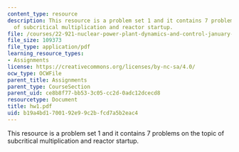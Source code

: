 ```yaml
---
content_type: resource
description: This resource is a problem set 1 and it contains 7 problems on the topic
  of subcritical multiplication and reactor startup.
file: /courses/22-921-nuclear-power-plant-dynamics-and-control-january-iap-2006/b19a4bd1700192e99c2bfcd7a5b2eac4_hw1.pdf
file_size: 109373
file_type: application/pdf
learning_resource_types:
- Assignments
license: https://creativecommons.org/licenses/by-nc-sa/4.0/
ocw_type: OCWFile
parent_title: Assignments
parent_type: CourseSection
parent_uid: ce8b8f77-bb53-3c05-cc2d-0adc12dcecd8
resourcetype: Document
title: hw1.pdf
uid: b19a4bd1-7001-92e9-9c2b-fcd7a5b2eac4
---
```

This resource is a problem set 1 and it contains 7 problems on the topic of subcritical multiplication and reactor startup.